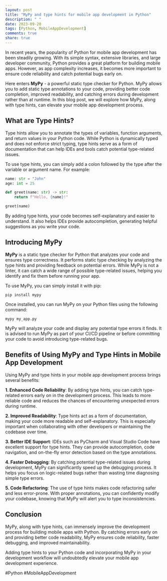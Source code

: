 ```yaml
---
layout: post
title: "MyPy and type hints for mobile app development in Python"
description: " "
date: 2023-09-20
tags: [Python, MobileAppDevelopment]
comments: true
share: true
---
```


In recent years, the popularity of Python for mobile app development has been steadily growing. With its simple syntax, extensive libraries, and large developer community, Python provides a great platform for building mobile apps. However, as app complexity increases, it becomes more important to ensure code reliability and catch potential bugs early on.

Here enters **MyPy** - a powerful static type checker for Python. MyPy allows you to add static type annotations to your code, providing better code completion, improved readability, and catching errors during development rather than at runtime. In this blog post, we will explore how MyPy, along with type hints, can elevate your mobile app development process.

## What are Type Hints?

Type hints allow you to annotate the types of variables, function arguments, and return values in your Python code. While Python is dynamically typed and does not enforce strict typing, type hints serve as a form of documentation that can help IDEs and tools catch potential type-related issues.

To use type hints, you can simply add a colon followed by the type after the variable or argument name. For example:

```python
name: str = "John"
age: int = 25

def greet(name: str) -> str:
    return f"Hello, {name}!"

greet(name)
```

By adding type hints, your code becomes self-explanatory and easier to understand. It also helps IDEs provide autocompletion, generating helpful suggestions as you write your code.

## Introducing MyPy

**MyPy** is a static type checker for Python that analyzes your code and ensures type correctness. It performs static type checking by analyzing the type hints and providing feedback on potential errors. While MyPy is not a linter, it can catch a wide range of possible type-related issues, helping you identify and fix them before running your app.

To use MyPy, you can simply install it with pip:

```
pip install mypy
```

Once installed, you can run MyPy on your Python files using the following command:

```
mypy my_app.py
```

MyPy will analyze your code and display any potential type errors it finds. It is advised to run MyPy as part of your CI/CD pipeline or before committing your code to avoid introducing type-related bugs.

## Benefits of Using MyPy and Type Hints in Mobile App Development

Using MyPy and type hints in your mobile app development process brings several benefits:

**1. Enhanced Code Reliability**: By adding type hints, you can catch type-related errors early on in the development process. This leads to more reliable code and reduces the chances of encountering unexpected errors during runtime.

**2. Improved Readability**: Type hints act as a form of documentation, making your code more readable and self-explanatory. This is especially important when collaborating with other developers or maintaining the codebase over time.

**3. Better IDE Support**: IDEs such as PyCharm and Visual Studio Code have excellent support for type hints. They can provide autocompletion, code navigation, and on-the-fly error detection based on the type annotations.

**4. Faster Debugging**: By catching potential type-related issues during development, MyPy can significantly speed up the debugging process. It helps you focus on logic-related bugs rather than wasting time diagnosing simple type errors.

**5. Code Refactoring**: The use of type hints makes code refactoring safer and less error-prone. With proper annotations, you can confidently modify your codebase, knowing that MyPy will alert you to type inconsistencies.

## Conclusion

MyPy, along with type hints, can immensely improve the development process for building mobile apps with Python. By catching errors early on and providing better code readability, MyPy ensures code reliability, faster debugging, and improved maintainability.

Adding type hints to your Python code and incorporating MyPy in your development workflow will undoubtedly elevate your mobile app development experience.

#Python #MobileAppDevelopment
